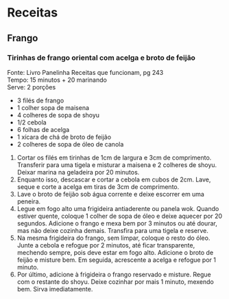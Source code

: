 # Receitas

## Frango

### Tirinhas de frango oriental com acelga e broto de feijão

Fonte: Livro Panelinha Receitas que funcionam, pg 243  
Tempo: 15 minutos + 20 marinando  
Serve: 2 porções  

- 3 filés de frango
- 1 colher sopa de maisena
- 4 colheres de sopa de shoyu
- 1/2 cebola
- 6 folhas de acelga
- 1 xícara de chá de broto de feijão
- 2 colheres de sopa de óleo de canola

1. Cortar os filés em tirinhas de 1cm de largura e 3cm de comprimento. Transferir para uma tigela e misturar a maisena e 2 colheres de shoyu. Deixar marina na geladeira por 20 minutos.
2. Enquanto isso, descascar e cortar a cebola em cubos de 2cm. Lave, seque e corte a acelga em tiras de 3cm de comprimento.
3. Lave o broto de feijão sob água corrente e deixe escorrer em uma peneira.
4. Legue em fogo alto uma frigideira antiaderente ou panela wok. Quando estiver quente, coloque 1 colher de sopa de óleo e deixe aquecer por 20 segundos. Adicione o frango e mexa bem por 3 minutos ou até dourar, mas não deixe cozinha demais. Transfira para uma tigela e reserve.
5. Na mesma frigideira do frango, sem limpar, coloque o resto do óleo. Junte a cebola e refogue por 2 minutos, até ficar transparente, mechendo sempre, pois deve estar em fogo alto. Adicione o broto de feijão e misture bem. Em seguida, acrescente a acelga e refogue por 1 minuto.
6. Por último, adicione à frigideira o frango reservado e misture. Regue com o restante do shoyu. Deixe cozinhar por mais 1 minuto, mexendo bem. Sirva imediatamente.




